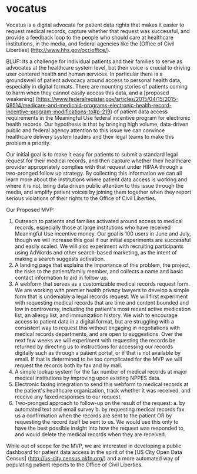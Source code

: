 # vocatus
Vocatus is a digital advocate for patient data rights that makes it easier to request medical records, capture whether that request was successful, and provide a feedback loop to the people who should care at healthcare institutions, in the media, and federal agencies like the [Office of Civil Liberties] (http://www.hhs.gov/ocr/office/). 

BLUF: Its a challenge for individual patients and their families to serve as advocates at the healthcare system level, but their voice is crucial to driving user centered health and human services. In particular there is a groundswell of patient advocacy around access to personal health data, especially in digital formats. There are mounting stories of patients coming to harm when they cannot easily access this data, and a [proposed weakening] (https://www.federalregister.gov/articles/2015/04/15/2015-08514/medicare-and-medicaid-programs-electronic-health-record-incentive-program-modifications-to#p-219) of patient data access requirements in the Meaningful Use federal incentive program for electronic health records. Our hypothesis is that by bringing high volume, data-driven public and federal agency attention to this issue we can convince healthcare delivery system leaders and their legal teams to make this problem a priority. 

Our initial goal is to make it easy for patients to submit a standard legal request for their medical records, and then capture whether their healthcare provider appropriately complies with that request under HIPAA through a two-pronged follow up strategy. By collecting this information we can all learn more about the institutions where patient data access is working and where it is not, bring data driven public attention to this issue through the media, and amplify patient voices by joining them together when they report serious violations of their rights to the Office of Civil Liberties. 

Our Proposed MVP:
1. Outreach to patients and families activated around access to medical records, especially those at large institutions who have received Meaningful Use incentive money. Our goal is 100 users in June and July, though we will increase this goal if our initial experiments are successful and easily scaled. We will also experiment with recruiting participants using AdWords and other search-based marketing, as the intent of making a search suggests activation. 
2. A landing page that explains the importance of this problem, the project, the risks to the patient/family member, and collects a name and basic contact information to aid in follow up. 
3. A webform that serves as a customizable medical records request form. We are working with premier health privacy lawyers to develop a simple form that is undeniably a legal records request. We will first experiment with requesting medical records that are time and content bounded and low in controversy, including the patient's most recent active medication list, an allergy list, and immunization history. We wish to encourage access to patient data in a digital format, but are struggling with a consistent way to request this without engaging in negotiations with medical records departments, and are open to suggestions. Over the next few weeks we will experiment with requesting the records be returned by directing us to instructions for accessing our records digitally such as through a patient portal, or if that is not available by email. If that is determined to be too complicated for the MVP we will request the records both by fax and by mail. 
4. A simple lookup system for the fax number of medical records at major medical institutions by improving upon existing NPPES data. 
5. Electronic faxing integration to send this webform to medical records at the patient's healthcare organization, track whether it was received, and receive any faxed responses to our request. 
6. Two-pronged approach to follow-up on the result of the request: a. by automated text and email survey b. by requesting medical records fax us a confirmation when the records are sent to the patient OR by requesting the record itself be sent to us. We would use this only to have the best possible insight into how the request was responded to, and would delete the medical records when they are received.  

While out of scope for the MVP, we are interested in developing a public dashboard for patient data access in the spirit of the [US City Open Data Census] (http://us-city.census.okfn.org/) and a more automated way of populating patient reports to the Office of Civil Liberties. 





